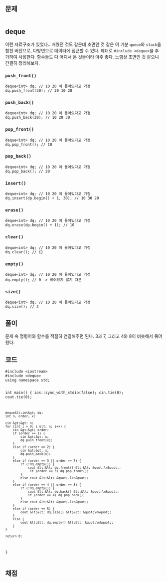 <h2 id="문제">문제</h2>
<p><img alt="" src="https://velog.velcdn.com/images/coolgamja_/post/fbf33851-ad87-4c76-a296-c9a267eba1a6/image.png" /></p>
<h2 id="deque">deque</h2>
<p>이런 자료구조가 있었나.. 배웠던 것도 같은데 초면인 것 같은 이 기분
<code>queue</code>와 <code>stack</code>을 합친 버전으로, 다방면으로 데이터에 접근할 수 있다.
헤더로 <code>#include &lt;deque&gt;</code>을 추가하여 사용한다.
함수들도 다 어디서 본 것들이라 아주 좋다.
느낌상 초면인 것 같으니 간결히 정리해보자.</p>
<h3 id="push_front"><code>push_front()</code></h3>
<pre><code class="language-cpp">deque&lt;int&gt; dq; // 10 20 이 들어있다고 가정
dq.push_front(30); // 30 10 20</code></pre>
<h3 id="push_back"><code>push_back()</code></h3>
<pre><code class="language-cpp">deque&lt;int&gt; dq; // 10 20 이 들어있다고 가정
dq.push_back(30); // 10 20 30</code></pre>
<h3 id="pop_front"><code>pop_front()</code></h3>
<pre><code class="language-cpp">deque&lt;int&gt; dq; // 10 20 이 들어있다고 가정
dq.pop_front(); // 10</code></pre>
<h3 id="pop_back"><code>pop_back()</code></h3>
<pre><code class="language-cpp">deque&lt;int&gt; dq; // 10 20 이 들어있다고 가정
dq.pop_back(); // 20</code></pre>
<h3 id="insert"><code>insert()</code></h3>
<pre><code class="language-cpp">deque&lt;int&gt; dq; // 10 20 이 들어있다고 가정
dq.insert(dp.begin() + 1, 30); // 10 30 20</code></pre>
<h3 id="erase"><code>erase()</code></h3>
<pre><code class="language-cpp">deque&lt;int&gt; dq; // 10 20 이 들어있다고 가정
dq.erase(dp.begin() + 1); // 10</code></pre>
<h3 id="clear"><code>clear()</code></h3>
<pre><code class="language-cpp">deque&lt;int&gt; dq; // 10 20 이 들어있다고 가정
dq.clear(); // {}</code></pre>
<h3 id="empty"><code>empty()</code></h3>
<pre><code class="language-cpp">deque&lt;int&gt; dq; // 10 20 이 들어있다고 가정
dq.empty(); // 0 -&gt; 비어있지 않기 때문</code></pre>
<h3 id="size"><code>size()</code></h3>
<pre><code class="language-cpp">deque&lt;int&gt; dq; // 10 20 이 들어있다고 가정
dq.size(); // 2</code></pre>
<h2 id="풀이">풀이</h2>
<p>문제 속 명령어와 함수를 적절히 연결해주면 된다.
3과 7, 그리고 4와 8이 비슷해서 묶어줬다.</p>
<h2 id="코드">코드</h2>
<pre><code class="language-cpp">#include &lt;iostream&gt;
#include &lt;deque&gt;
using namespace std;

int main() {
    ios::sync_with_stdio(false);
    cin.tie(0);
    cout.tie(0);

    deque&lt;int&gt; dq;
    int n, order, x;

    cin &gt;&gt; n;
    for (int i = 0; i &lt; n; i++) {
        cin &gt;&gt; order;
        if (order == 1) {
            cin &gt;&gt; x;
            dq.push_front(x);
        }
        else if (order == 2) {
            cin &gt;&gt; x;
            dq.push_back(x);
        }
        else if (order == 3 || order == 7) {
            if (!dq.empty()) {
                cout &lt;&lt; dq.front() &lt;&lt; &quot;\n&quot;;
                 if (order == 3) dq.pop_front();
            }
            else cout &lt;&lt; &quot;-1\n&quot;;
        }
        else if (order == 4 || order == 8) {
            if (!dq.empty()) {
                cout &lt;&lt; dq.back() &lt;&lt; &quot;\n&quot;;
                if (order == 4) dq.pop_back();
            }
            else cout &lt;&lt; &quot;-1\n&quot;;
        }
        else if (order == 5) {
            cout &lt;&lt; dq.size() &lt;&lt; &quot;\n&quot;;
        }
        else {
            cout &lt;&lt; dq.empty() &lt;&lt; &quot;\n&quot;;
        }
    }

    return 0;
}</code></pre>
<h2 id="채점">채점</h2>
<p><img alt="" src="https://velog.velcdn.com/images/coolgamja_/post/a461a9a8-545f-44f2-b011-a685c92608bf/image.png" /></p>